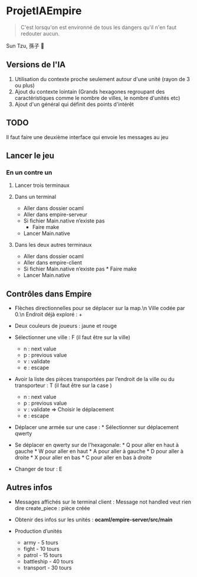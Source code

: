 # ProjetIAEmpire

> C'est lorsqu'on est environné de tous les dangers qu'il n'en faut redouter aucun.

Sun Tzu, 孫子 :dragon_face:

## Versions de l'IA

1. Utilisation du contexte proche seulement autour d'une unité (rayon de 3 ou plus)
2. Ajout du contexte lointain (Grands hexagones regroupant des caractéristiques comme le nombre de villes, le nombre d'unités etc)
3. Ajout d'un général qui définit des points d'intérêt

## TODO

Il faut faire une deuxième interface qui envoie les messages au jeu

## Lancer le jeu

### En un contre un

1. Lancer trois terminaux
2. Dans un terminal
      *  Aller dans dossier ocaml
      *  Aller dans empire-serveur
      *  Si fichier Main.native n’existe pas
          *  Faire make
      *  Lancer Main.native

3. Dans les deux autres terminaux
      * Aller dans dossier ocaml
      * Aller dans empire-client
      * Si fichier Main.native n’existe pas
       	    * Faire make
      * Lancer Main.native


## Contrôles dans Empire

* Flèches directionnelles pour se déplacer sur la map.\n
  Ville codée par 0.\n
  Endroit déjà exploré : +

* Deux couleurs de joueurs : jaune et rouge

* Sélectionner une ville : F  (il faut être sur la ville)
  * n : next value
  * p : previous value
  * v : validate
  * e : escape

* Avoir la liste des pièces transportées par l’endroit de la ville ou du transporteur : T (il faut être sur la case )
  * n : next value
  * p : previous value
  * v : validate => Choisir le déplacement
  * e : escape

* Déplacer une armée sur une case :
      * Sélectionner sur déplacement qwerty

* Se déplacer en qwerty sur de l'hexagonale:
      *	Q pour aller en haut à gauche
      *	W pour aller en haut
      *	A pour aller à gauche
      *	D pour aller à droite
      *	X pour aller en bas
      *	C pour aller en bas à droite

* Changer de tour : E

## Autres infos

* Messages affichés sur le terminal client :
    Message not handled veut rien dire
    create_piece : pièce créée

* Obtenir des infos sur les unités :
    **ocaml/empire-server/src/main**

* Production d’unités
    * army - 5 tours
    * fight - 10 tours
    * patrol - 15 tours
    * battleship - 40 tours
    * transport - 30 tours

